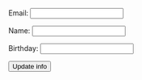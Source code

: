 Email: <input type="text" id="email">

Name: <input type="text" id="name">

Birthday: <input type="text" id="dob">


<button onclick="update()">Update info</button>

<script>
    
    //get user id from cookie (need id to delete user)
    var getUrl = "https://crimebusters.tk/api/person/findEmail";

    var getOptions = {
      method: 'GET', 
      mode: 'cors', 
      cache: 'default', 
      credentials: 'include', 
      headers: {
        'Content-Type': 'application/json',
      },
    };

    fetch(getUrl, getOptions)
    .then(response => {
        //error message
        if (!response.ok) {
            const errorMsg = 'Login error: ' + response.status;
            console.log(errorMsg);
            return;
        }
 
        response.json().then(data => {
            //if success
            console.log("User id successfully obtained");
            console.log(data); 

            var dob = data.dob;
            //original dob JSON looks like this: 2023-02-12 00:00:00.0, rm 
            //00:00:00.0
            dob = dob.slice(0, -10)

            document.getElementById("email").placeholder = data.email; 
            document.getElementById("name").placeholder = data.name; 
            document.getElementById("dob").placeholder = dob; 
           

        })
    })


    function update() {
        //get user id from cookie (need id to delete user)
        var getUrl = "https://crimebusters.tk/api/person/findEmail";

        var getOptions = {
        method: 'GET', 
        mode: 'cors', 
        cache: 'default', 
        credentials: 'include', 
        headers: {
            'Content-Type': 'application/json',
        },
        };

        fetch(getUrl, getOptions)
        .then(response => {
            //error message
            if (!response.ok) {
                const errorMsg = 'Login error: ' + response.status;
                console.log(errorMsg);
                return;
            }
    
            response.json().then(data => {
                //if success
                console.log("User id successfully obtained");
                console.log(data); 

                var id = data.id; 

                console.log(id);

                var dobOriginal = data.dob;
                //original dob JSON looks like this: 2023-02-12 00:00:00.0, rm 
                //00:00:00.0
                dobOriginal = dobOriginal.slice(0, -10)

                var email = document.getElementById("email").value;
                var name = document.getElementById("name").value;
                var dob = document.getElementById("dob").value;

                console.log(email);
                console.log(name);
                console.log(dob);

                if (email == "") {
                    email = data.email;
                }
                if (name == "") {
                    name = data.name;
                }
                if (dob == "") {
                    dob = dobOriginal;
                }


                var updateUrl = "https://crimebusters.tk/api/person/userupdate";

       
                var updateBody = {
                    id: id,
                    email: email,
                    name: name,
                    dob: dob
                };

       
                var updateOptions = {
                    method: 'POST',
                    mode: 'cors', // no-cors, *cors, same-origin
                    cache: 'no-cache', // *default, no-cache, reload, force-cache, only-if-cached
                    //credentials: 'include', // include, *same-origin, omit
                    body: JSON.stringify(updateBody),
                    headers: {
                        "content-type": "application/json"
                    },
                };

       

                fetch(updateUrl, updateOptions)
                .then(response => {
                    // trap error response from Web API
                    if (!response.ok) {
                        const errorMsg = 'Login error: ' + response.status;
                        console.log(errorMsg);
                    
                        return;
                    }
                })

            }) 
            
        })
    }
        



      
</script>
